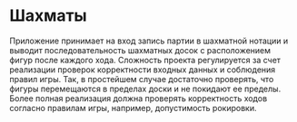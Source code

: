 # Шахматы

Приложение принимает на вход запись партии в шахматной нотации и выводит последовательность шахматных досок с расположением фигур после каждого хода. Сложность проекта регулируется за счет реализации проверок корректности входных данных и соблюдения правил игры. Так, в простейшем случае достаточно проверять, что фигуры перемещаются в пределах доски и не покидают ее пределы. Более полная реализация должна проверять корректность ходов согласно правилам игры, например, допустимость рокировки.
